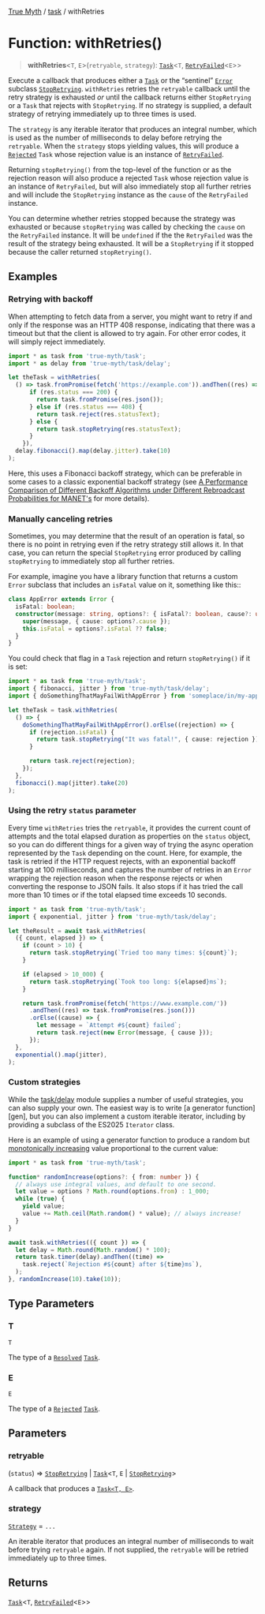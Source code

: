 [True Myth](../../index.md) / [task](../index.md) / withRetries

# Function: withRetries()

> **withRetries**\<`T`, `E`\>(`retryable`, `strategy`): [`Task`](../classes/Task.md)\<`T`, [`RetryFailed`](../classes/RetryFailed.md)\<`E`\>\>

Execute a callback that produces either a [`Task`](../classes/Task.md) or the “sentinel”
[`Error`][error-mdn] subclass [`StopRetrying`](../classes/StopRetrying.md). `withRetries` retries
the `retryable` callback until the retry strategy is exhausted *or* until the
callback returns either `StopRetrying` or a `Task` that rejects with
`StopRetrying`. If no strategy is supplied, a default strategy of retrying
immediately up to three times is used.

[error-mdn]: https://developer.mozilla.org/en-US/docs/Web/JavaScript/Reference/Global_Objects/Error

The `strategy` is any iterable iterator that produces an integral number,
which is used as the number of milliseconds to delay before retrying the
`retryable`. When the `strategy` stops yielding values, this will produce a
[`Rejected`](../interfaces/Rejected.md) `Task` whose rejection value is an instance of
[`RetryFailed`](../classes/RetryFailed.md).

Returning `stopRetrying()` from the top-level of the function or as the
rejection reason will also produce a rejected `Task` whose rejection value is
an instance of `RetryFailed`, but will also immediately stop all further
retries and will include the `StopRetrying` instance as the `cause` of the
`RetryFailed` instance.

You can determine whether retries stopped because the strategy was exhausted
or because `stopRetrying` was called by checking the `cause` on the
`RetryFailed` instance. It will be `undefined` if the the `RetryFailed` was
the result of the strategy being exhausted. It will be a `StopRetrying` if it
stopped because the caller returned `stopRetrying()`.

## Examples

### Retrying with backoff

When attempting to fetch data from a server, you might want to retry if and
only if the response was an HTTP 408 response, indicating that there was a
timeout but that the client is allowed to try again. For other error codes, it
will simply reject immediately.

```ts
import * as task from 'true-myth/task';
import * as delay from 'true-myth/task/delay';

let theTask = withRetries(
  () => task.fromPromise(fetch('https://example.com')).andThen((res) => {
      if (res.status === 200) {
        return task.fromPromise(res.json());
      } else if (res.status === 408) {
        return task.reject(res.statusText);
      } else {
        return task.stopRetrying(res.statusText);
      }
    }),
  delay.fibonacci().map(delay.jitter).take(10)
);
```

Here, this uses a Fibonacci backoff strategy, which can be preferable in some
cases to a classic exponential backoff strategy (see [A Performance Comparison
of Different Backoff Algorithms under Different Rebroadcast Probabilities for
MANET's][pdf] for more details).

[pdf]: https://www.researchgate.net/publication/255672213_A_Performance_Comparison_of_Different_Backoff_Algorithms_under_Different_Rebroadcast_Probabilities_for_MANET's

### Manually canceling retries

Sometimes, you may determine that the result of an operation is fatal, so
there is no point in retrying even if the retry strategy still allows it. In
that case, you can return the special `StopRetrying` error produced by calling
`stopRetrying` to immediately stop all further retries.

For example, imagine you have a library function that returns a custom `Error`
subclass that includes an `isFatal` value on it, something like this::

```ts
class AppError extends Error {
  isFatal: boolean;
  constructor(message: string, options?: { isFatal?: boolean, cause?: unknown }) {
    super(message, { cause: options?.cause });
    this.isFatal = options?.isFatal ?? false;
  }
}
```

You could check that flag in a `Task` rejection and return `stopRetrying()` if
it is set:

```ts
import * as task from 'true-myth/task';
import { fibonacci, jitter } from 'true-myth/task/delay';
import { doSomethingThatMayFailWithAppError } from 'someplace/in/my-app';

let theTask = task.withRetries(
  () => {
    doSomethingThatMayFailWithAppError().orElse((rejection) => {
      if (rejection.isFatal) {
        return task.stopRetrying("It was fatal!", { cause: rejection });
      }

      return task.reject(rejection);
    });
  },
  fibonacci().map(jitter).take(20)
);
```

### Using the retry `status` parameter

Every time `withRetries` tries the `retryable`, it provides the current count
of attempts and the total elapsed duration as properties on the `status`
object, so you can do different things for a given way of trying the async
operation represented by the `Task` depending on the count. Here, for example,
the task is retried if the HTTP request rejects, with an exponential backoff
starting at 100 milliseconds, and captures the number of retries in an `Error`
wrapping the rejection reason when the response rejects or when converting the
response to JSON fails. It also stops if it has tried the call more than 10
times or if the total elapsed time exceeds 10 seconds.

```ts
import * as task from 'true-myth/task';
import { exponential, jitter } from 'true-myth/task/delay';

let theResult = await task.withRetries(
  ({ count, elapsed }) => {
    if (count > 10) {
      return task.stopRetrying(`Tried too many times: ${count}`);
    }

    if (elapsed > 10_000) {
      return task.stopRetrying(`Took too long: ${elapsed}ms`);
    }

    return task.fromPromise(fetch('https://www.example.com/'))
      .andThen((res) => task.fromPromise(res.json()))
      .orElse((cause) => {
        let message = `Attempt #${count} failed`;
        return task.reject(new Error(message, { cause }));
      });
  },
  exponential().map(jitter),
);
```

### Custom strategies

While the [task/delay](../delay/index.md) module supplies a number of useful strategies,
you can also supply your own. The easiest way is to write [a generator
function][gen], but you can also implement a custom iterable iterator,
including by providing a subclass of the ES2025 `Iterator` class.

Here is an example of using a generator function to produce a random but
[monotonically increasing][monotonic] value proportional to the current
value:

```ts
import * as task from 'true-myth/task';

function* randomIncrease(options?: { from: number }) {
  // always use integral values, and default to one second.
  let value = options ? Math.round(options.from) : 1_000;
  while (true) {
    yield value;
    value += Math.ceil(Math.random() * value); // always increase!
  }
}

await task.withRetries(({ count }) => {
  let delay = Math.round(Math.random() * 100);
  return task.timer(delay).andThen((time) =>
    task.reject(`Rejection #${count} after ${time}ms`),
  );
}, randomIncrease(10).take(10));
```

[monotonic]: https://en.wikipedia.org/wiki/Monotonic_function

## Type Parameters

### T

`T`

The type of a [`Resolved`](../interfaces/Resolved.md) [`Task`](../classes/Task.md).

### E

`E`

The type of a [`Rejected`](../interfaces/Rejected.md) [`Task`](../classes/Task.md).

## Parameters

### retryable

(`status`) => [`StopRetrying`](../classes/StopRetrying.md) \| [`Task`](../classes/Task.md)\<`T`, `E` \| [`StopRetrying`](../classes/StopRetrying.md)\>

A callback that produces a [`Task<T, E>`](../classes/Task.md).

### strategy

[`Strategy`](../delay/interfaces/Strategy.md) = `...`

An iterable iterator that produces an integral number of
  milliseconds to wait before trying `retryable` again. If not supplied, the
  `retryable` will be retried immediately up to three times.

## Returns

[`Task`](../classes/Task.md)\<`T`, [`RetryFailed`](../classes/RetryFailed.md)\<`E`\>\>

